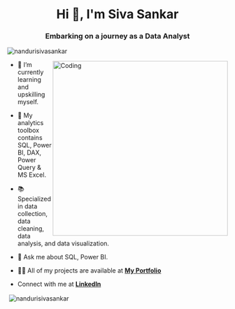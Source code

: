 <h1 align="center">Hi 👋, I'm Siva Sankar</h1>
<h3 align="center">Embarking on a journey as a Data Analyst</h3>

<p align="left"> <img src="https://komarev.com/ghpvc/?username=nandurisivasankar&label=Profile%20views&color=0e75b6&style=flat" alt="nandurisivasankar" /> </p>

<img align="right" alt="Coding" width="400" src="https://digitalcreativemind.com/wp-content/uploads/2021/06/Analytics_amp_Data_Science.gif">


- 🌱 I’m currently learning and upskilling myself.
- 🧰 My analytics toolbox contains SQL, Power BI, DAX, Power Query & MS Excel.
- 📚 Specialized in data collection, data cleaning, data analysis, and data visualization.
- 💬 Ask me about SQL, Power BI.
  
-  👨‍💻 All of my projects are available at [**My Portfolio**](https://nanduri.carrd.co/#one)
- Connect with me at [**LinkedIn**](https://www.linkedin.com/in/nanduri-siva-sankar-8b21122a8/)



<p>&nbsp;<img align="center" src="https://github-readme-stats.vercel.app/api?username=nandurisivasankar&show_icons=true&locale=en" alt="nandurisivasankar" /></p>
